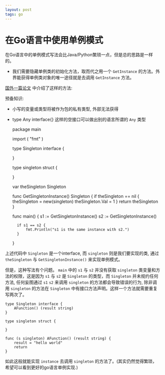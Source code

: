 ```yaml
---
layout: post
tags: go
---
```


在Go语言中使用单例模式
=====================

在Go语言中的单例模式写法会比Java/Python繁琐一点，但是总的思路是一样的。

- 我们需要隐藏单例类的初始化方法，取而代之用一个 `GetInstance` 的方法。外界能获得单例类对象的唯一途径就是去调用 `GetInstance` 方法。

[国外一篇论文](http://cxwangyi.wordpress.com/2012/01/01/%E7%94%A8go%E8%AF%AD%E8%A8%80%E5%AE%9E%E7%8E%B0design-patterns/) 中介绍了这样的方法:

预备知识:

- 小写的变量或类型将被作为包的私有类型, 外部无法获得

- type Any interface{} 这样的空接口可以做出别的语言所谓的 `Any` 类型


    package main

    import (
        "fmt"
    )

    type Singleton interface {

    }

    type singleton struct {

    }

    var theSingleton Singleton

    func GetSingletonInstance() Singleton {
        if theSingleton == nil {
            theSingleton = new(singleton)
            theSingleton.Val = 1
        }
        return theSingleton
    }



    func main() {
        s1 := GetSingletonInstance()
        s2 := GetSingletonInstance()

        if s1 == s2 {
            fmt.Println("s1 is the same instance with s2.")
        }
    }

上述代码中 `Singleton` 是一个interface, 而 `singleton` 则是我们要实现的类, 通过 `theSingleton` 与 `GetSingletonInstance()` 来实现单例模式。

但是，这种写法有个问题。 `main` 中的 `s1` 与 `s2` 并没有获取 `singleton` 类变量和方法的权限，这是因为 `s1` 与 `s2` 是 `Singleton` 的类型，而 `Singleton` 并未规约任何方法, 任何妄图通过 `s1` `s2` 来调用 `singleton` 的方法都会导致错误的行为, 除非调用 `singleton` 的方法在 `Singleton` 中有接口方法声明。这样一个方法就需要重复写两次了。

    type Singleton interface {
        AFunction() (result string)
    }

    type singleton struct {

    }

    func (s singleton) AFunction() (result string) {
        result = "hello world"
        return
    }

如此这般就能实现 `instance` 去调用 `singleton` 的方法了。(其实仍然觉得繁琐，希望可以看到更好的go语言单例实现.)

